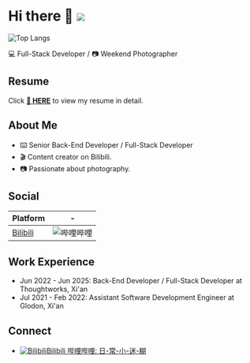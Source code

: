 # Hi there 👋 ![](https://komarev.com/ghpvc/?username=mr-ma-peng&color=blue&style=flat-square)

![Top Langs](https://github-readme-stats.vercel.app/api/top-langs/?username=mr-ma-peng&layout=compact)

💻 Full-Stack Developer / 📷 Weekend Photographer

## Resume

Click **[📝 HERE](https://github.com/mr-ma-peng/mr-ma-peng/blob/main/RESUME.md)** to view my resume in detail.

## About Me

- ⌨️ Senior Back-End Developer / Full-Stack Developer
- 🎬 Content creator on Bilibili.
- 📷 Passionate about photography.

## Social

| Platform                               | -                                                                                                                         |
| -------------------------------------- | ------------------------------------------------------------------------------------------------------------------------- |
| [Bilibili](https://space.bilibili.com/385639839) | ![哔哩哔哩](https://badge.is26.com/bilibili)                                                                              |

## Work Experience
- Jun 2022 - Jun 2025: Back-End Developer / Full-Stack Developer at Thoughtworks, Xi'an
- Jul 2021 - Feb 2022: Assistant Software Development Engineer at Glodon, Xi'an

## Connect

- [![Bilibili](https://static.is26.com/tmp/icons/bilibili.svg)](https://space.bilibili.com/385639839)[Bilibili 哔哩哔哩: 日-常-小-迷-糊](https://space.bilibili.com/385639839)